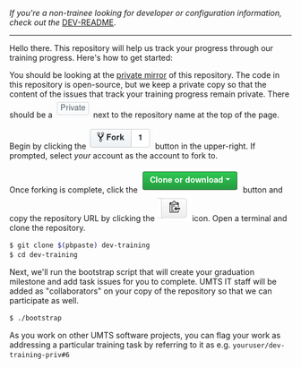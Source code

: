 *If you're a non-trainee looking for developer or configuration information,
check out the* [DEV-README][dev-readme].

---

Hello there. This repository will help us track your progress through our
training progress.  Here's how to get started:

You should be looking at the [private mirror][mirror] of this repository. The
code in this repository is open-source, but we keep a private copy so that the
content of the issues that track your training progress remain private. There
should be a !["Private"][private] next to the repository name at the top of the
page.

Begin by clicking the !["Fork"][fork] button in the upper-right.  If prompted,
select *your* account as the account to fork to.

Once forking is complete, click the !["Clone or Download"][download] button and
copy the repository URL by clicking the ![clipboard][clip] icon. Open a terminal
and clone the repository.

```bash
$ git clone $(pbpaste) dev-training
$ cd dev-training
```

Next, we'll run the bootstrap script that will create your graduation
milestone and add task issues for you to complete. UMTS IT staff will be added
as "collaborators" on your copy of the repository so that we can participate
as well.

```bash
$ ./bootstrap
```

As you work on other UMTS software projects, you can flag your work
as addressing a particular training task by referring to it as e.g.
`youruser/dev-training-priv#6`

[dev-readme]: https://umts.github.io/dev-training/index.html
[mirror]: https://github.com/umts/dev-training-priv

[private]: https://raw.githubusercontent.com/umts/dev-training/master/img/private.png
[fork]: https://raw.githubusercontent.com/umts/dev-training/master/img/fork.png
[download]: https://raw.githubusercontent.com/umts/dev-training/master/img/download.png
[clip]: https://raw.githubusercontent.com/umts/dev-training/master/img/clipboard.png
